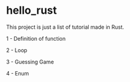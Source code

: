 # hello_rust
This project is just a list of tutorial made in Rust.

1 - Definition of function

2 - Loop 

3 - Guessing Game

4 - Enum
